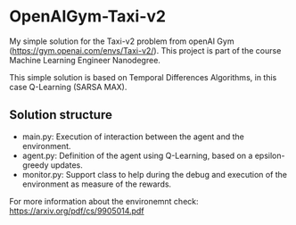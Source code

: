 # OpenAIGym-Taxi-v2

My simple solution for the Taxi-v2 problem from openAI Gym (https://gym.openai.com/envs/Taxi-v2/). This project is part of the course Machine Learning Engineer Nanodegree. 

This simple solution is based on Temporal Differences Algorithms, in this case Q-Learning (SARSA MAX).

## Solution structure
- main.py: Execution of interaction between the agent and the environment.
- agent.py: Definition of the agent using Q-Learning, based on a epsilon-greedy updates.
- monitor.py: Support class to help during the debug and execution of the environment as measure of the rewards.

For more information about the environemnt check: https://arxiv.org/pdf/cs/9905014.pdf
